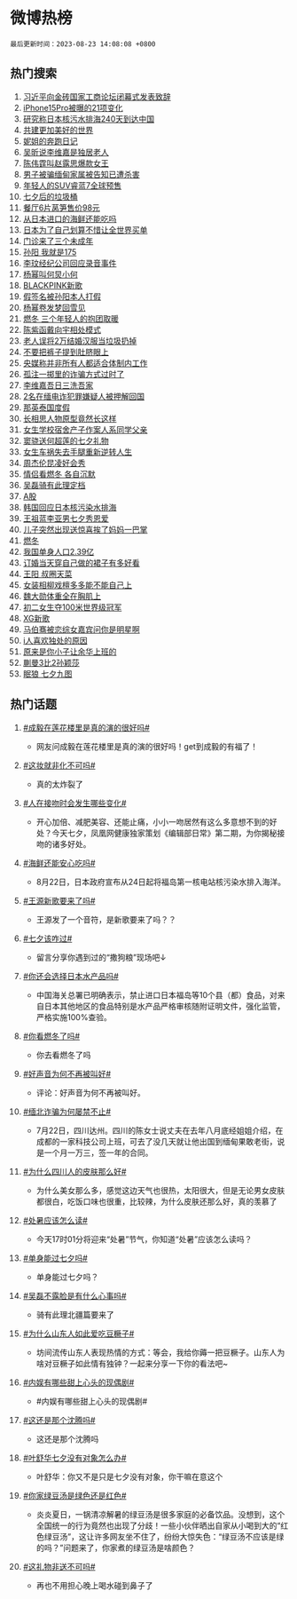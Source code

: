 # 微博热榜

`最后更新时间：2023-08-23 14:08:08 +0800`

## 热门搜索

1. [习近平向金砖国家工商论坛闭幕式发表致辞](https://m.weibo.cn/search?containerid=100103type%3D1%26t%3D10%26q%3D%23%E4%B9%A0%E8%BF%91%E5%B9%B3%E5%90%91%E9%87%91%E7%A0%96%E5%9B%BD%E5%AE%B6%E5%B7%A5%E5%95%86%E8%AE%BA%E5%9D%9B%E9%97%AD%E5%B9%95%E5%BC%8F%E5%8F%91%E8%A1%A8%E8%87%B4%E8%BE%9E%23&stream_entry_id=51&isnewpage=1&extparam=seat%3D1%26filter_type%3Drealtimehot%26pos%3D0%26dgr%3D0%26c_type%3D51%26cate%3D10103%26stream_entry_id%3D51%26display_time%3D1692770885%26pre_seqid%3D169277088571501209991&luicode=10000011&lfid=106003type%253D25%2526t%253D3%2526disable_hot%253D1%2526filter_type%253Drealtimehot)
1. [iPhone15Pro被曝的21项变化](https://m.weibo.cn/search?containerid=100103type%3D1%26t%3D10%26q%3D%23iPhone15Pro%E8%A2%AB%E6%9B%9D%E7%9A%8421%E9%A1%B9%E5%8F%98%E5%8C%96%23&stream_entry_id=31&isnewpage=1&extparam=seat%3D1%26filter_type%3Drealtimehot%26realpos%3D1%26c_type%3D31%26q%3D%2523iPhone15Pro%25E8%25A2%25AB%25E6%259B%259D%25E7%259A%258421%25E9%25A1%25B9%25E5%258F%2598%25E5%258C%2596%2523%26cate%3D5001%26flag%3D1%26pos%3D0%26dgr%3D0%26lcate%3D5001%26stream_entry_id%3D31%26band_rank%3D1%26display_time%3D1692770885%26pre_seqid%3D169277088571501209991&luicode=10000011&lfid=106003type%253D25%2526t%253D3%2526disable_hot%253D1%2526filter_type%253Drealtimehot)
1. [研究称日本核污水排海240天到达中国](https://m.weibo.cn/search?containerid=100103type%3D1%26t%3D10%26q%3D%23%E7%A0%94%E7%A9%B6%E7%A7%B0%E6%97%A5%E6%9C%AC%E6%A0%B8%E6%B1%A1%E6%B0%B4%E6%8E%92%E6%B5%B7240%E5%A4%A9%E5%88%B0%E8%BE%BE%E4%B8%AD%E5%9B%BD%23&stream_entry_id=31&isnewpage=1&extparam=seat%3D1%26filter_type%3Drealtimehot%26realpos%3D2%26c_type%3D31%26q%3D%2523%25E7%25A0%2594%25E7%25A9%25B6%25E7%25A7%25B0%25E6%2597%25A5%25E6%259C%25AC%25E6%25A0%25B8%25E6%25B1%25A1%25E6%25B0%25B4%25E6%258E%2592%25E6%25B5%25B7240%25E5%25A4%25A9%25E5%2588%25B0%25E8%25BE%25BE%25E4%25B8%25AD%25E5%259B%25BD%2523%26cate%3D5001%26flag%3D16%26pos%3D1%26dgr%3D0%26lcate%3D5001%26stream_entry_id%3D31%26band_rank%3D2%26display_time%3D1692770885%26pre_seqid%3D169277088571501209991&luicode=10000011&lfid=106003type%253D25%2526t%253D3%2526disable_hot%253D1%2526filter_type%253Drealtimehot)
1. [共建更加美好的世界](https://m.weibo.cn/search?containerid=100103type%3D1%26t%3D10%26q%3D%23%E5%85%B1%E5%BB%BA%E6%9B%B4%E5%8A%A0%E7%BE%8E%E5%A5%BD%E7%9A%84%E4%B8%96%E7%95%8C%23&stream_entry_id=31&isnewpage=1&extparam=seat%3D1%26filter_type%3Drealtimehot%26realpos%3D3%26c_type%3D31%26q%3D%2523%25E5%2585%25B1%25E5%25BB%25BA%25E6%259B%25B4%25E5%258A%25A0%25E7%25BE%258E%25E5%25A5%25BD%25E7%259A%2584%25E4%25B8%2596%25E7%2595%258C%2523%26cate%3D5001%26flag%3D0%26pos%3D2%26dgr%3D0%26lcate%3D5001%26stream_entry_id%3D31%26band_rank%3D3%26display_time%3D1692770885%26pre_seqid%3D169277088571501209991&luicode=10000011&lfid=106003type%253D25%2526t%253D3%2526disable_hot%253D1%2526filter_type%253Drealtimehot)
1. [妮姐的奔跑日记](https://m.weibo.cn/search?containerid=100103type%3D1%26t%3D10%26q%3D%23%E5%A6%AE%E5%A7%90%E7%9A%84%E5%A5%94%E8%B7%91%E6%97%A5%E8%AE%B0%23&stream_entry_id=31&isnewpage=1&extparam=seat%3D1%26filter_type%3Drealtimehot%26is_ad_pos%3D1%26c_type%3D31%26q%3D%2523%25E5%25A6%25AE%25E5%25A7%2590%25E7%259A%2584%25E5%25A5%2594%25E8%25B7%2591%25E6%2597%25A5%25E8%25AE%25B0%2523%26cate%3D5001%26adid%3D200287%26pos%3D3%26dgr%3D0%26lcate%3D5001%26stream_entry_id%3D31%26band_rank%3D4%26display_time%3D1692770885%26pre_seqid%3D169277088571501209991&luicode=10000011&lfid=106003type%253D25%2526t%253D3%2526disable_hot%253D1%2526filter_type%253Drealtimehot)
1. [吴昕说李维嘉是独居老人](https://m.weibo.cn/search?containerid=100103type%3D1%26t%3D10%26q%3D%23%E5%90%B4%E6%98%95%E8%AF%B4%E6%9D%8E%E7%BB%B4%E5%98%89%E6%98%AF%E7%8B%AC%E5%B1%85%E8%80%81%E4%BA%BA%23&stream_entry_id=31&isnewpage=1&extparam=seat%3D1%26filter_type%3Drealtimehot%26realpos%3D4%26c_type%3D31%26q%3D%2523%25E5%2590%25B4%25E6%2598%2595%25E8%25AF%25B4%25E6%259D%258E%25E7%25BB%25B4%25E5%2598%2589%25E6%2598%25AF%25E7%258B%25AC%25E5%25B1%2585%25E8%2580%2581%25E4%25BA%25BA%2523%26cate%3D5001%26flag%3D1%26pos%3D4%26dgr%3D0%26lcate%3D5001%26stream_entry_id%3D31%26band_rank%3D4%26display_time%3D1692770885%26pre_seqid%3D169277088571501209991&luicode=10000011&lfid=106003type%253D25%2526t%253D3%2526disable_hot%253D1%2526filter_type%253Drealtimehot)
1. [陈伟霆叫赵露思爆款女王](https://m.weibo.cn/search?containerid=100103type%3D1%26t%3D10%26q%3D%23%E9%99%88%E4%BC%9F%E9%9C%86%E5%8F%AB%E8%B5%B5%E9%9C%B2%E6%80%9D%E7%88%86%E6%AC%BE%E5%A5%B3%E7%8E%8B%23&stream_entry_id=31&isnewpage=1&extparam=seat%3D1%26filter_type%3Drealtimehot%26realpos%3D5%26c_type%3D31%26q%3D%2523%25E9%2599%2588%25E4%25BC%259F%25E9%259C%2586%25E5%258F%25AB%25E8%25B5%25B5%25E9%259C%25B2%25E6%2580%259D%25E7%2588%2586%25E6%25AC%25BE%25E5%25A5%25B3%25E7%258E%258B%2523%26cate%3D5001%26flag%3D1%26pos%3D5%26dgr%3D0%26lcate%3D5001%26stream_entry_id%3D31%26band_rank%3D5%26display_time%3D1692770885%26pre_seqid%3D169277088571501209991&luicode=10000011&lfid=106003type%253D25%2526t%253D3%2526disable_hot%253D1%2526filter_type%253Drealtimehot)
1. [男子被骗缅甸家属被告知已遭杀害](https://m.weibo.cn/search?containerid=100103type%3D1%26t%3D10%26q%3D%23%E7%94%B7%E5%AD%90%E8%A2%AB%E9%AA%97%E7%BC%85%E7%94%B8%E5%AE%B6%E5%B1%9E%E8%A2%AB%E5%91%8A%E7%9F%A5%E5%B7%B2%E9%81%AD%E6%9D%80%E5%AE%B3%23&stream_entry_id=31&isnewpage=1&extparam=seat%3D1%26filter_type%3Drealtimehot%26realpos%3D6%26c_type%3D31%26q%3D%2523%25E7%2594%25B7%25E5%25AD%2590%25E8%25A2%25AB%25E9%25AA%2597%25E7%25BC%2585%25E7%2594%25B8%25E5%25AE%25B6%25E5%25B1%259E%25E8%25A2%25AB%25E5%2591%258A%25E7%259F%25A5%25E5%25B7%25B2%25E9%2581%25AD%25E6%259D%2580%25E5%25AE%25B3%2523%26cate%3D5001%26flag%3D2%26pos%3D6%26dgr%3D0%26lcate%3D5001%26stream_entry_id%3D31%26band_rank%3D6%26display_time%3D1692770885%26pre_seqid%3D169277088571501209991&luicode=10000011&lfid=106003type%253D25%2526t%253D3%2526disable_hot%253D1%2526filter_type%253Drealtimehot)
1. [年轻人的SUV睿蓝7全球预售](https://m.weibo.cn/search?containerid=100103type%3D1%26t%3D10%26q%3D%23%E5%B9%B4%E8%BD%BB%E4%BA%BA%E7%9A%84SUV%E7%9D%BF%E8%93%9D7%E5%85%A8%E7%90%83%E9%A2%84%E5%94%AE%23&stream_entry_id=31&isnewpage=1&extparam=seat%3D1%26filter_type%3Drealtimehot%26is_ad_pos%3D1%26c_type%3D31%26q%3D%2523%25E5%25B9%25B4%25E8%25BD%25BB%25E4%25BA%25BA%25E7%259A%2584SUV%25E7%259D%25BF%25E8%2593%259D7%25E5%2585%25A8%25E7%2590%2583%25E9%25A2%2584%25E5%2594%25AE%2523%26cate%3D5001%26topic_ad%3D1%26adid%3D200193%26pos%3D7%26dgr%3D0%26lcate%3D5001%26stream_entry_id%3D31%26band_rank%3D7%26display_time%3D1692770885%26pre_seqid%3D169277088571501209991&luicode=10000011&lfid=106003type%253D25%2526t%253D3%2526disable_hot%253D1%2526filter_type%253Drealtimehot)
1. [七夕后的垃圾桶](https://m.weibo.cn/search?containerid=100103type%3D1%26t%3D10%26q%3D%E4%B8%83%E5%A4%95%E5%90%8E%E7%9A%84%E5%9E%83%E5%9C%BE%E6%A1%B6&stream_entry_id=31&isnewpage=1&extparam=seat%3D1%26filter_type%3Drealtimehot%26realpos%3D7%26c_type%3D31%26q%3D%25E4%25B8%2583%25E5%25A4%2595%25E5%2590%258E%25E7%259A%2584%25E5%259E%2583%25E5%259C%25BE%25E6%25A1%25B6%26cate%3D5001%26flag%3D0%26pos%3D8%26dgr%3D0%26lcate%3D5001%26stream_entry_id%3D31%26band_rank%3D7%26display_time%3D1692770885%26pre_seqid%3D169277088571501209991&luicode=10000011&lfid=106003type%253D25%2526t%253D3%2526disable_hot%253D1%2526filter_type%253Drealtimehot)
1. [餐厅6片莴笋售价98元](https://m.weibo.cn/search?containerid=100103type%3D1%26t%3D10%26q%3D%23%E9%A4%90%E5%8E%856%E7%89%87%E8%8E%B4%E7%AC%8B%E5%94%AE%E4%BB%B798%E5%85%83%23&stream_entry_id=31&isnewpage=1&extparam=seat%3D1%26filter_type%3Drealtimehot%26realpos%3D8%26c_type%3D31%26q%3D%2523%25E9%25A4%2590%25E5%258E%25856%25E7%2589%2587%25E8%258E%25B4%25E7%25AC%258B%25E5%2594%25AE%25E4%25BB%25B798%25E5%2585%2583%2523%26cate%3D5001%26flag%3D1%26pos%3D9%26dgr%3D0%26lcate%3D5001%26stream_entry_id%3D31%26band_rank%3D8%26display_time%3D1692770885%26pre_seqid%3D169277088571501209991&luicode=10000011&lfid=106003type%253D25%2526t%253D3%2526disable_hot%253D1%2526filter_type%253Drealtimehot)
1. [从日本进口的海鲜还能吃吗](https://m.weibo.cn/search?containerid=100103type%3D1%26t%3D10%26q%3D%23%E4%BB%8E%E6%97%A5%E6%9C%AC%E8%BF%9B%E5%8F%A3%E7%9A%84%E6%B5%B7%E9%B2%9C%E8%BF%98%E8%83%BD%E5%90%83%E5%90%97%23&stream_entry_id=31&isnewpage=1&extparam=seat%3D1%26filter_type%3Drealtimehot%26realpos%3D9%26c_type%3D31%26q%3D%2523%25E4%25BB%258E%25E6%2597%25A5%25E6%259C%25AC%25E8%25BF%259B%25E5%258F%25A3%25E7%259A%2584%25E6%25B5%25B7%25E9%25B2%259C%25E8%25BF%2598%25E8%2583%25BD%25E5%2590%2583%25E5%2590%2597%2523%26cate%3D5001%26flag%3D1%26pos%3D10%26dgr%3D0%26lcate%3D5001%26stream_entry_id%3D31%26band_rank%3D9%26display_time%3D1692770885%26pre_seqid%3D169277088571501209991&luicode=10000011&lfid=106003type%253D25%2526t%253D3%2526disable_hot%253D1%2526filter_type%253Drealtimehot)
1. [日本为了自己划算不惜让全世界买单](https://m.weibo.cn/search?containerid=100103type%3D1%26t%3D10%26q%3D%23%E6%97%A5%E6%9C%AC%E4%B8%BA%E4%BA%86%E8%87%AA%E5%B7%B1%E5%88%92%E7%AE%97%E4%B8%8D%E6%83%9C%E8%AE%A9%E5%85%A8%E4%B8%96%E7%95%8C%E4%B9%B0%E5%8D%95%23&stream_entry_id=31&isnewpage=1&extparam=seat%3D1%26filter_type%3Drealtimehot%26realpos%3D10%26c_type%3D31%26q%3D%2523%25E6%2597%25A5%25E6%259C%25AC%25E4%25B8%25BA%25E4%25BA%2586%25E8%2587%25AA%25E5%25B7%25B1%25E5%2588%2592%25E7%25AE%2597%25E4%25B8%258D%25E6%2583%259C%25E8%25AE%25A9%25E5%2585%25A8%25E4%25B8%2596%25E7%2595%258C%25E4%25B9%25B0%25E5%258D%2595%2523%26cate%3D5001%26flag%3D0%26pos%3D11%26dgr%3D0%26lcate%3D5001%26stream_entry_id%3D31%26band_rank%3D10%26display_time%3D1692770885%26pre_seqid%3D169277088571501209991&luicode=10000011&lfid=106003type%253D25%2526t%253D3%2526disable_hot%253D1%2526filter_type%253Drealtimehot)
1. [门诊来了三个未成年](https://m.weibo.cn/search?containerid=100103type%3D1%26t%3D10%26q%3D%E9%97%A8%E8%AF%8A%E6%9D%A5%E4%BA%86%E4%B8%89%E4%B8%AA%E6%9C%AA%E6%88%90%E5%B9%B4&stream_entry_id=31&isnewpage=1&extparam=seat%3D1%26filter_type%3Drealtimehot%26realpos%3D11%26c_type%3D31%26q%3D%25E9%2597%25A8%25E8%25AF%258A%25E6%259D%25A5%25E4%25BA%2586%25E4%25B8%2589%25E4%25B8%25AA%25E6%259C%25AA%25E6%2588%2590%25E5%25B9%25B4%26cate%3D5001%26flag%3D2%26pos%3D12%26dgr%3D0%26lcate%3D5001%26stream_entry_id%3D31%26band_rank%3D11%26display_time%3D1692770885%26pre_seqid%3D169277088571501209991&luicode=10000011&lfid=106003type%253D25%2526t%253D3%2526disable_hot%253D1%2526filter_type%253Drealtimehot)
1. [孙阳 我就是175](https://m.weibo.cn/search?containerid=100103type%3D1%26t%3D10%26q%3D%E5%AD%99%E9%98%B3+%E6%88%91%E5%B0%B1%E6%98%AF175&stream_entry_id=31&isnewpage=1&extparam=seat%3D1%26filter_type%3Drealtimehot%26realpos%3D12%26c_type%3D31%26q%3D%25E5%25AD%2599%25E9%2598%25B3%2520%25E6%2588%2591%25E5%25B0%25B1%25E6%2598%25AF175%26cate%3D5001%26flag%3D1%26pos%3D13%26dgr%3D0%26lcate%3D5001%26stream_entry_id%3D31%26band_rank%3D12%26display_time%3D1692770885%26pre_seqid%3D169277088571501209991&luicode=10000011&lfid=106003type%253D25%2526t%253D3%2526disable_hot%253D1%2526filter_type%253Drealtimehot)
1. [李玟经纪公司回应录音事件](https://m.weibo.cn/search?containerid=100103type%3D1%26t%3D10%26q%3D%23%E6%9D%8E%E7%8E%9F%E7%BB%8F%E7%BA%AA%E5%85%AC%E5%8F%B8%E5%9B%9E%E5%BA%94%E5%BD%95%E9%9F%B3%E4%BA%8B%E4%BB%B6%23&stream_entry_id=31&isnewpage=1&extparam=seat%3D1%26filter_type%3Drealtimehot%26realpos%3D13%26c_type%3D31%26q%3D%2523%25E6%259D%258E%25E7%258E%259F%25E7%25BB%258F%25E7%25BA%25AA%25E5%2585%25AC%25E5%258F%25B8%25E5%259B%259E%25E5%25BA%2594%25E5%25BD%2595%25E9%259F%25B3%25E4%25BA%258B%25E4%25BB%25B6%2523%26cate%3D5001%26flag%3D1%26pos%3D14%26dgr%3D0%26lcate%3D5001%26stream_entry_id%3D31%26band_rank%3D13%26display_time%3D1692770885%26pre_seqid%3D169277088571501209991&luicode=10000011&lfid=106003type%253D25%2526t%253D3%2526disable_hot%253D1%2526filter_type%253Drealtimehot)
1. [杨幂叫何炅小何](https://m.weibo.cn/search?containerid=100103type%3D1%26t%3D10%26q%3D%23%E6%9D%A8%E5%B9%82%E5%8F%AB%E4%BD%95%E7%82%85%E5%B0%8F%E4%BD%95%23&stream_entry_id=31&isnewpage=1&extparam=seat%3D1%26filter_type%3Drealtimehot%26realpos%3D14%26c_type%3D31%26q%3D%2523%25E6%259D%25A8%25E5%25B9%2582%25E5%258F%25AB%25E4%25BD%2595%25E7%2582%2585%25E5%25B0%258F%25E4%25BD%2595%2523%26cate%3D5001%26flag%3D1%26pos%3D15%26dgr%3D0%26lcate%3D5001%26stream_entry_id%3D31%26band_rank%3D14%26display_time%3D1692770885%26pre_seqid%3D169277088571501209991&luicode=10000011&lfid=106003type%253D25%2526t%253D3%2526disable_hot%253D1%2526filter_type%253Drealtimehot)
1. [BLACKPINK新歌](https://m.weibo.cn/search?containerid=100103type%3D1%26t%3D10%26q%3DBLACKPINK%E6%96%B0%E6%AD%8C&stream_entry_id=31&isnewpage=1&extparam=seat%3D1%26filter_type%3Drealtimehot%26realpos%3D15%26c_type%3D31%26q%3DBLACKPINK%25E6%2596%25B0%25E6%25AD%258C%26cate%3D5001%26flag%3D0%26pos%3D16%26dgr%3D0%26lcate%3D5001%26stream_entry_id%3D31%26band_rank%3D15%26display_time%3D1692770885%26pre_seqid%3D169277088571501209991&luicode=10000011&lfid=106003type%253D25%2526t%253D3%2526disable_hot%253D1%2526filter_type%253Drealtimehot)
1. [假签名被孙阳本人打假](https://m.weibo.cn/search?containerid=100103type%3D1%26t%3D10%26q%3D%23%E5%81%87%E7%AD%BE%E5%90%8D%E8%A2%AB%E5%AD%99%E9%98%B3%E6%9C%AC%E4%BA%BA%E6%89%93%E5%81%87%23&stream_entry_id=31&isnewpage=1&extparam=seat%3D1%26filter_type%3Drealtimehot%26realpos%3D16%26c_type%3D31%26q%3D%2523%25E5%2581%2587%25E7%25AD%25BE%25E5%2590%258D%25E8%25A2%25AB%25E5%25AD%2599%25E9%2598%25B3%25E6%259C%25AC%25E4%25BA%25BA%25E6%2589%2593%25E5%2581%2587%2523%26cate%3D5001%26flag%3D0%26pos%3D17%26dgr%3D0%26lcate%3D5001%26stream_entry_id%3D31%26band_rank%3D16%26display_time%3D1692770885%26pre_seqid%3D169277088571501209991&luicode=10000011&lfid=106003type%253D25%2526t%253D3%2526disable_hot%253D1%2526filter_type%253Drealtimehot)
1. [杨幂卷发梦回雪见](https://m.weibo.cn/search?containerid=100103type%3D1%26t%3D10%26q%3D%23%E6%9D%A8%E5%B9%82%E5%8D%B7%E5%8F%91%E6%A2%A6%E5%9B%9E%E9%9B%AA%E8%A7%81%23&stream_entry_id=31&isnewpage=1&extparam=seat%3D1%26filter_type%3Drealtimehot%26realpos%3D17%26c_type%3D31%26q%3D%2523%25E6%259D%25A8%25E5%25B9%2582%25E5%258D%25B7%25E5%258F%2591%25E6%25A2%25A6%25E5%259B%259E%25E9%259B%25AA%25E8%25A7%2581%2523%26cate%3D5001%26flag%3D0%26pos%3D18%26dgr%3D0%26lcate%3D5001%26stream_entry_id%3D31%26band_rank%3D17%26display_time%3D1692770885%26pre_seqid%3D169277088571501209991&luicode=10000011&lfid=106003type%253D25%2526t%253D3%2526disable_hot%253D1%2526filter_type%253Drealtimehot)
1. [燃冬 三个年轻人的抱团取暖](https://m.weibo.cn/search?containerid=100103type%3D1%26t%3D10%26q%3D%E7%87%83%E5%86%AC+%E4%B8%89%E4%B8%AA%E5%B9%B4%E8%BD%BB%E4%BA%BA%E7%9A%84%E6%8A%B1%E5%9B%A2%E5%8F%96%E6%9A%96&stream_entry_id=31&isnewpage=1&extparam=seat%3D1%26filter_type%3Drealtimehot%26realpos%3D18%26c_type%3D31%26q%3D%25E7%2587%2583%25E5%2586%25AC%2520%25E4%25B8%2589%25E4%25B8%25AA%25E5%25B9%25B4%25E8%25BD%25BB%25E4%25BA%25BA%25E7%259A%2584%25E6%258A%25B1%25E5%259B%25A2%25E5%258F%2596%25E6%259A%2596%26cate%3D5001%26flag%3D1%26pos%3D19%26dgr%3D0%26lcate%3D5001%26stream_entry_id%3D31%26band_rank%3D18%26display_time%3D1692770885%26pre_seqid%3D169277088571501209991&luicode=10000011&lfid=106003type%253D25%2526t%253D3%2526disable_hot%253D1%2526filter_type%253Drealtimehot)
1. [陈紫函戴向宇相处模式](https://m.weibo.cn/search?containerid=100103type%3D1%26t%3D10%26q%3D%23%E9%99%88%E7%B4%AB%E5%87%BD%E6%88%B4%E5%90%91%E5%AE%87%E7%9B%B8%E5%A4%84%E6%A8%A1%E5%BC%8F%23&stream_entry_id=31&isnewpage=1&extparam=seat%3D1%26filter_type%3Drealtimehot%26realpos%3D19%26c_type%3D31%26q%3D%2523%25E9%2599%2588%25E7%25B4%25AB%25E5%2587%25BD%25E6%2588%25B4%25E5%2590%2591%25E5%25AE%2587%25E7%259B%25B8%25E5%25A4%2584%25E6%25A8%25A1%25E5%25BC%258F%2523%26cate%3D5001%26flag%3D1%26pos%3D20%26dgr%3D0%26lcate%3D5001%26stream_entry_id%3D31%26band_rank%3D19%26display_time%3D1692770885%26pre_seqid%3D169277088571501209991&luicode=10000011&lfid=106003type%253D25%2526t%253D3%2526disable_hot%253D1%2526filter_type%253Drealtimehot)
1. [老人误将2万结婚汉服当垃圾扔掉](https://m.weibo.cn/search?containerid=100103type%3D1%26t%3D10%26q%3D%23%E8%80%81%E4%BA%BA%E8%AF%AF%E5%B0%862%E4%B8%87%E7%BB%93%E5%A9%9A%E6%B1%89%E6%9C%8D%E5%BD%93%E5%9E%83%E5%9C%BE%E6%89%94%E6%8E%89%23&stream_entry_id=31&isnewpage=1&extparam=seat%3D1%26filter_type%3Drealtimehot%26realpos%3D20%26c_type%3D31%26q%3D%2523%25E8%2580%2581%25E4%25BA%25BA%25E8%25AF%25AF%25E5%25B0%25862%25E4%25B8%2587%25E7%25BB%2593%25E5%25A9%259A%25E6%25B1%2589%25E6%259C%258D%25E5%25BD%2593%25E5%259E%2583%25E5%259C%25BE%25E6%2589%2594%25E6%258E%2589%2523%26cate%3D5001%26flag%3D0%26pos%3D21%26dgr%3D0%26lcate%3D5001%26stream_entry_id%3D31%26band_rank%3D20%26display_time%3D1692770885%26pre_seqid%3D169277088571501209991&luicode=10000011&lfid=106003type%253D25%2526t%253D3%2526disable_hot%253D1%2526filter_type%253Drealtimehot)
1. [不要把裤子提到肚脐眼上](https://m.weibo.cn/search?containerid=100103type%3D1%26t%3D10%26q%3D%23%E4%B8%8D%E8%A6%81%E6%8A%8A%E8%A3%A4%E5%AD%90%E6%8F%90%E5%88%B0%E8%82%9A%E8%84%90%E7%9C%BC%E4%B8%8A%23&stream_entry_id=31&isnewpage=1&extparam=seat%3D1%26filter_type%3Drealtimehot%26realpos%3D21%26c_type%3D31%26q%3D%2523%25E4%25B8%258D%25E8%25A6%2581%25E6%258A%258A%25E8%25A3%25A4%25E5%25AD%2590%25E6%258F%2590%25E5%2588%25B0%25E8%2582%259A%25E8%2584%2590%25E7%259C%25BC%25E4%25B8%258A%2523%26cate%3D5001%26flag%3D0%26pos%3D22%26dgr%3D0%26lcate%3D5001%26stream_entry_id%3D31%26band_rank%3D21%26display_time%3D1692770885%26pre_seqid%3D169277088571501209991&luicode=10000011&lfid=106003type%253D25%2526t%253D3%2526disable_hot%253D1%2526filter_type%253Drealtimehot)
1. [央媒称并非所有人都适合体制内工作](https://m.weibo.cn/search?containerid=100103type%3D1%26t%3D10%26q%3D%23%E5%A4%AE%E5%AA%92%E7%A7%B0%E5%B9%B6%E9%9D%9E%E6%89%80%E6%9C%89%E4%BA%BA%E9%83%BD%E9%80%82%E5%90%88%E4%BD%93%E5%88%B6%E5%86%85%E5%B7%A5%E4%BD%9C%23&stream_entry_id=31&isnewpage=1&extparam=seat%3D1%26filter_type%3Drealtimehot%26realpos%3D22%26c_type%3D31%26q%3D%2523%25E5%25A4%25AE%25E5%25AA%2592%25E7%25A7%25B0%25E5%25B9%25B6%25E9%259D%259E%25E6%2589%2580%25E6%259C%2589%25E4%25BA%25BA%25E9%2583%25BD%25E9%2580%2582%25E5%2590%2588%25E4%25BD%2593%25E5%2588%25B6%25E5%2586%2585%25E5%25B7%25A5%25E4%25BD%259C%2523%26cate%3D5001%26flag%3D1%26pos%3D23%26dgr%3D0%26lcate%3D5001%26stream_entry_id%3D31%26band_rank%3D22%26display_time%3D1692770885%26pre_seqid%3D169277088571501209991&luicode=10000011&lfid=106003type%253D25%2526t%253D3%2526disable_hot%253D1%2526filter_type%253Drealtimehot)
1. [孤注一掷里的诈骗方式过时了](https://m.weibo.cn/search?containerid=100103type%3D1%26t%3D10%26q%3D%23%E5%AD%A4%E6%B3%A8%E4%B8%80%E6%8E%B7%E9%87%8C%E7%9A%84%E8%AF%88%E9%AA%97%E6%96%B9%E5%BC%8F%E8%BF%87%E6%97%B6%E4%BA%86%23&stream_entry_id=31&isnewpage=1&extparam=seat%3D1%26filter_type%3Drealtimehot%26realpos%3D23%26c_type%3D31%26q%3D%2523%25E5%25AD%25A4%25E6%25B3%25A8%25E4%25B8%2580%25E6%258E%25B7%25E9%2587%258C%25E7%259A%2584%25E8%25AF%2588%25E9%25AA%2597%25E6%2596%25B9%25E5%25BC%258F%25E8%25BF%2587%25E6%2597%25B6%25E4%25BA%2586%2523%26cate%3D5001%26flag%3D1%26pos%3D24%26dgr%3D0%26lcate%3D5001%26stream_entry_id%3D31%26band_rank%3D23%26display_time%3D1692770885%26pre_seqid%3D169277088571501209991&luicode=10000011&lfid=106003type%253D25%2526t%253D3%2526disable_hot%253D1%2526filter_type%253Drealtimehot)
1. [李维嘉吾日三洗吾家](https://m.weibo.cn/search?containerid=100103type%3D1%26t%3D10%26q%3D%23%E6%9D%8E%E7%BB%B4%E5%98%89%E5%90%BE%E6%97%A5%E4%B8%89%E6%B4%97%E5%90%BE%E5%AE%B6%23&stream_entry_id=31&isnewpage=1&extparam=seat%3D1%26filter_type%3Drealtimehot%26realpos%3D24%26c_type%3D31%26q%3D%2523%25E6%259D%258E%25E7%25BB%25B4%25E5%2598%2589%25E5%2590%25BE%25E6%2597%25A5%25E4%25B8%2589%25E6%25B4%2597%25E5%2590%25BE%25E5%25AE%25B6%2523%26cate%3D5001%26flag%3D1%26pos%3D25%26dgr%3D0%26lcate%3D5001%26stream_entry_id%3D31%26band_rank%3D24%26display_time%3D1692770885%26pre_seqid%3D169277088571501209991&luicode=10000011&lfid=106003type%253D25%2526t%253D3%2526disable_hot%253D1%2526filter_type%253Drealtimehot)
1. [2名在缅电诈犯罪嫌疑人被押解回国](https://m.weibo.cn/search?containerid=100103type%3D1%26t%3D10%26q%3D%232%E5%90%8D%E5%9C%A8%E7%BC%85%E7%94%B5%E8%AF%88%E7%8A%AF%E7%BD%AA%E5%AB%8C%E7%96%91%E4%BA%BA%E8%A2%AB%E6%8A%BC%E8%A7%A3%E5%9B%9E%E5%9B%BD%23&stream_entry_id=31&isnewpage=1&extparam=seat%3D1%26filter_type%3Drealtimehot%26realpos%3D25%26c_type%3D31%26q%3D%25232%25E5%2590%258D%25E5%259C%25A8%25E7%25BC%2585%25E7%2594%25B5%25E8%25AF%2588%25E7%258A%25AF%25E7%25BD%25AA%25E5%25AB%258C%25E7%2596%2591%25E4%25BA%25BA%25E8%25A2%25AB%25E6%258A%25BC%25E8%25A7%25A3%25E5%259B%259E%25E5%259B%25BD%2523%26cate%3D5001%26flag%3D1%26pos%3D26%26dgr%3D0%26lcate%3D5001%26stream_entry_id%3D31%26band_rank%3D25%26display_time%3D1692770885%26pre_seqid%3D169277088571501209991&luicode=10000011&lfid=106003type%253D25%2526t%253D3%2526disable_hot%253D1%2526filter_type%253Drealtimehot)
1. [那英泰国度假](https://m.weibo.cn/search?containerid=100103type%3D1%26t%3D10%26q%3D%23%E9%82%A3%E8%8B%B1%E6%B3%B0%E5%9B%BD%E5%BA%A6%E5%81%87%23&stream_entry_id=31&isnewpage=1&extparam=seat%3D1%26filter_type%3Drealtimehot%26realpos%3D26%26c_type%3D31%26q%3D%2523%25E9%2582%25A3%25E8%258B%25B1%25E6%25B3%25B0%25E5%259B%25BD%25E5%25BA%25A6%25E5%2581%2587%2523%26cate%3D5001%26flag%3D0%26pos%3D27%26dgr%3D0%26lcate%3D5001%26stream_entry_id%3D31%26band_rank%3D26%26display_time%3D1692770885%26pre_seqid%3D169277088571501209991&luicode=10000011&lfid=106003type%253D25%2526t%253D3%2526disable_hot%253D1%2526filter_type%253Drealtimehot)
1. [长相思人物原型竟然长这样](https://m.weibo.cn/search?containerid=100103type%3D1%26t%3D10%26q%3D%23%E9%95%BF%E7%9B%B8%E6%80%9D%E4%BA%BA%E7%89%A9%E5%8E%9F%E5%9E%8B%E7%AB%9F%E7%84%B6%E9%95%BF%E8%BF%99%E6%A0%B7%23&stream_entry_id=31&isnewpage=1&extparam=seat%3D1%26filter_type%3Drealtimehot%26realpos%3D27%26c_type%3D31%26q%3D%2523%25E9%2595%25BF%25E7%259B%25B8%25E6%2580%259D%25E4%25BA%25BA%25E7%2589%25A9%25E5%258E%259F%25E5%259E%258B%25E7%25AB%259F%25E7%2584%25B6%25E9%2595%25BF%25E8%25BF%2599%25E6%25A0%25B7%2523%26cate%3D5001%26flag%3D0%26pos%3D28%26dgr%3D0%26lcate%3D5001%26stream_entry_id%3D31%26band_rank%3D27%26display_time%3D1692770885%26pre_seqid%3D169277088571501209991&luicode=10000011&lfid=106003type%253D25%2526t%253D3%2526disable_hot%253D1%2526filter_type%253Drealtimehot)
1. [女生学校宿舍产子作案人系同学父亲](https://m.weibo.cn/search?containerid=100103type%3D1%26t%3D10%26q%3D%23%E5%A5%B3%E7%94%9F%E5%AD%A6%E6%A0%A1%E5%AE%BF%E8%88%8D%E4%BA%A7%E5%AD%90%E4%BD%9C%E6%A1%88%E4%BA%BA%E7%B3%BB%E5%90%8C%E5%AD%A6%E7%88%B6%E4%BA%B2%23&stream_entry_id=31&isnewpage=1&extparam=seat%3D1%26filter_type%3Drealtimehot%26realpos%3D28%26c_type%3D31%26q%3D%2523%25E5%25A5%25B3%25E7%2594%259F%25E5%25AD%25A6%25E6%25A0%25A1%25E5%25AE%25BF%25E8%2588%258D%25E4%25BA%25A7%25E5%25AD%2590%25E4%25BD%259C%25E6%25A1%2588%25E4%25BA%25BA%25E7%25B3%25BB%25E5%2590%258C%25E5%25AD%25A6%25E7%2588%25B6%25E4%25BA%25B2%2523%26cate%3D5001%26flag%3D0%26pos%3D29%26dgr%3D0%26lcate%3D5001%26stream_entry_id%3D31%26band_rank%3D28%26display_time%3D1692770885%26pre_seqid%3D169277088571501209991&luicode=10000011&lfid=106003type%253D25%2526t%253D3%2526disable_hot%253D1%2526filter_type%253Drealtimehot)
1. [窦骁送何超莲的七夕礼物](https://m.weibo.cn/search?containerid=100103type%3D1%26t%3D10%26q%3D%23%E7%AA%A6%E9%AA%81%E9%80%81%E4%BD%95%E8%B6%85%E8%8E%B2%E7%9A%84%E4%B8%83%E5%A4%95%E7%A4%BC%E7%89%A9%23&stream_entry_id=31&isnewpage=1&extparam=seat%3D1%26filter_type%3Drealtimehot%26realpos%3D29%26c_type%3D31%26q%3D%2523%25E7%25AA%25A6%25E9%25AA%2581%25E9%2580%2581%25E4%25BD%2595%25E8%25B6%2585%25E8%258E%25B2%25E7%259A%2584%25E4%25B8%2583%25E5%25A4%2595%25E7%25A4%25BC%25E7%2589%25A9%2523%26cate%3D5001%26flag%3D0%26pos%3D30%26dgr%3D0%26lcate%3D5001%26stream_entry_id%3D31%26band_rank%3D29%26display_time%3D1692770885%26pre_seqid%3D169277088571501209991&luicode=10000011&lfid=106003type%253D25%2526t%253D3%2526disable_hot%253D1%2526filter_type%253Drealtimehot)
1. [女生车祸失去手腿重新逆转人生](https://m.weibo.cn/search?containerid=100103type%3D1%26t%3D10%26q%3D%23%E5%A5%B3%E7%94%9F%E8%BD%A6%E7%A5%B8%E5%A4%B1%E5%8E%BB%E6%89%8B%E8%85%BF%E9%87%8D%E6%96%B0%E9%80%86%E8%BD%AC%E4%BA%BA%E7%94%9F%23&stream_entry_id=31&isnewpage=1&extparam=seat%3D1%26filter_type%3Drealtimehot%26realpos%3D30%26c_type%3D31%26q%3D%2523%25E5%25A5%25B3%25E7%2594%259F%25E8%25BD%25A6%25E7%25A5%25B8%25E5%25A4%25B1%25E5%258E%25BB%25E6%2589%258B%25E8%2585%25BF%25E9%2587%258D%25E6%2596%25B0%25E9%2580%2586%25E8%25BD%25AC%25E4%25BA%25BA%25E7%2594%259F%2523%26cate%3D5001%26flag%3D32768%26pos%3D31%26dgr%3D0%26lcate%3D5001%26stream_entry_id%3D31%26band_rank%3D30%26display_time%3D1692770885%26pre_seqid%3D169277088571501209991&luicode=10000011&lfid=106003type%253D25%2526t%253D3%2526disable_hot%253D1%2526filter_type%253Drealtimehot)
1. [周杰伦昆凌好会秀](https://m.weibo.cn/search?containerid=100103type%3D1%26t%3D10%26q%3D%23%E5%91%A8%E6%9D%B0%E4%BC%A6%E6%98%86%E5%87%8C%E5%A5%BD%E4%BC%9A%E7%A7%80%23&stream_entry_id=31&isnewpage=1&extparam=seat%3D1%26filter_type%3Drealtimehot%26realpos%3D31%26c_type%3D31%26q%3D%2523%25E5%2591%25A8%25E6%259D%25B0%25E4%25BC%25A6%25E6%2598%2586%25E5%2587%258C%25E5%25A5%25BD%25E4%25BC%259A%25E7%25A7%2580%2523%26cate%3D5001%26flag%3D1%26pos%3D32%26dgr%3D0%26lcate%3D5001%26stream_entry_id%3D31%26band_rank%3D31%26display_time%3D1692770885%26pre_seqid%3D169277088571501209991&luicode=10000011&lfid=106003type%253D25%2526t%253D3%2526disable_hot%253D1%2526filter_type%253Drealtimehot)
1. [情侣看燃冬 各自沉默](https://m.weibo.cn/search?containerid=100103type%3D1%26t%3D10%26q%3D%E6%83%85%E4%BE%A3%E7%9C%8B%E7%87%83%E5%86%AC+%E5%90%84%E8%87%AA%E6%B2%89%E9%BB%98&stream_entry_id=31&isnewpage=1&extparam=seat%3D1%26filter_type%3Drealtimehot%26realpos%3D32%26c_type%3D31%26q%3D%25E6%2583%2585%25E4%25BE%25A3%25E7%259C%258B%25E7%2587%2583%25E5%2586%25AC%2520%25E5%2590%2584%25E8%2587%25AA%25E6%25B2%2589%25E9%25BB%2598%26cate%3D5001%26flag%3D0%26pos%3D33%26dgr%3D0%26lcate%3D5001%26stream_entry_id%3D31%26band_rank%3D32%26display_time%3D1692770885%26pre_seqid%3D169277088571501209991&luicode=10000011&lfid=106003type%253D25%2526t%253D3%2526disable_hot%253D1%2526filter_type%253Drealtimehot)
1. [吴磊骑有此理定档](https://m.weibo.cn/search?containerid=100103type%3D1%26t%3D10%26q%3D%E5%90%B4%E7%A3%8A%E9%AA%91%E6%9C%89%E6%AD%A4%E7%90%86%E5%AE%9A%E6%A1%A3&stream_entry_id=31&isnewpage=1&extparam=seat%3D1%26filter_type%3Drealtimehot%26realpos%3D33%26c_type%3D31%26q%3D%25E5%2590%25B4%25E7%25A3%258A%25E9%25AA%2591%25E6%259C%2589%25E6%25AD%25A4%25E7%2590%2586%25E5%25AE%259A%25E6%25A1%25A3%26cate%3D5001%26flag%3D1%26pos%3D34%26dgr%3D0%26lcate%3D5001%26stream_entry_id%3D31%26band_rank%3D33%26display_time%3D1692770885%26pre_seqid%3D169277088571501209991&luicode=10000011&lfid=106003type%253D25%2526t%253D3%2526disable_hot%253D1%2526filter_type%253Drealtimehot)
1. [A股](https://m.weibo.cn/search?containerid=100103type%3D1%26t%3D10%26q%3DA%E8%82%A1&stream_entry_id=31&isnewpage=1&extparam=seat%3D1%26filter_type%3Drealtimehot%26realpos%3D34%26c_type%3D31%26q%3DA%25E8%2582%25A1%26cate%3D5001%26flag%3D0%26pos%3D35%26dgr%3D0%26lcate%3D5001%26stream_entry_id%3D31%26band_rank%3D34%26display_time%3D1692770885%26pre_seqid%3D169277088571501209991&luicode=10000011&lfid=106003type%253D25%2526t%253D3%2526disable_hot%253D1%2526filter_type%253Drealtimehot)
1. [韩国回应日本核污染水排海](https://m.weibo.cn/search?containerid=100103type%3D1%26t%3D10%26q%3D%23%E9%9F%A9%E5%9B%BD%E5%9B%9E%E5%BA%94%E6%97%A5%E6%9C%AC%E6%A0%B8%E6%B1%A1%E6%9F%93%E6%B0%B4%E6%8E%92%E6%B5%B7%23&stream_entry_id=31&isnewpage=1&extparam=seat%3D1%26filter_type%3Drealtimehot%26realpos%3D35%26c_type%3D31%26q%3D%2523%25E9%259F%25A9%25E5%259B%25BD%25E5%259B%259E%25E5%25BA%2594%25E6%2597%25A5%25E6%259C%25AC%25E6%25A0%25B8%25E6%25B1%25A1%25E6%259F%2593%25E6%25B0%25B4%25E6%258E%2592%25E6%25B5%25B7%2523%26cate%3D5001%26flag%3D0%26pos%3D36%26dgr%3D0%26lcate%3D5001%26stream_entry_id%3D31%26band_rank%3D35%26display_time%3D1692770885%26pre_seqid%3D169277088571501209991&luicode=10000011&lfid=106003type%253D25%2526t%253D3%2526disable_hot%253D1%2526filter_type%253Drealtimehot)
1. [王祖蓝李亚男七夕秀恩爱](https://m.weibo.cn/search?containerid=100103type%3D1%26t%3D10%26q%3D%23%E7%8E%8B%E7%A5%96%E8%93%9D%E6%9D%8E%E4%BA%9A%E7%94%B7%E4%B8%83%E5%A4%95%E7%A7%80%E6%81%A9%E7%88%B1%23&stream_entry_id=31&isnewpage=1&extparam=seat%3D1%26filter_type%3Drealtimehot%26realpos%3D36%26c_type%3D31%26q%3D%2523%25E7%258E%258B%25E7%25A5%2596%25E8%2593%259D%25E6%259D%258E%25E4%25BA%259A%25E7%2594%25B7%25E4%25B8%2583%25E5%25A4%2595%25E7%25A7%2580%25E6%2581%25A9%25E7%2588%25B1%2523%26cate%3D5001%26flag%3D1%26pos%3D37%26dgr%3D0%26lcate%3D5001%26stream_entry_id%3D31%26band_rank%3D36%26display_time%3D1692770885%26pre_seqid%3D169277088571501209991&luicode=10000011&lfid=106003type%253D25%2526t%253D3%2526disable_hot%253D1%2526filter_type%253Drealtimehot)
1. [儿子突然出现送惊喜挨了妈妈一巴掌](https://m.weibo.cn/search?containerid=100103type%3D1%26t%3D10%26q%3D%23%E5%84%BF%E5%AD%90%E7%AA%81%E7%84%B6%E5%87%BA%E7%8E%B0%E9%80%81%E6%83%8A%E5%96%9C%E6%8C%A8%E4%BA%86%E5%A6%88%E5%A6%88%E4%B8%80%E5%B7%B4%E6%8E%8C%23&stream_entry_id=31&isnewpage=1&extparam=seat%3D1%26filter_type%3Drealtimehot%26realpos%3D37%26c_type%3D31%26q%3D%2523%25E5%2584%25BF%25E5%25AD%2590%25E7%25AA%2581%25E7%2584%25B6%25E5%2587%25BA%25E7%258E%25B0%25E9%2580%2581%25E6%2583%258A%25E5%2596%259C%25E6%258C%25A8%25E4%25BA%2586%25E5%25A6%2588%25E5%25A6%2588%25E4%25B8%2580%25E5%25B7%25B4%25E6%258E%258C%2523%26cate%3D5001%26flag%3D32768%26pos%3D38%26dgr%3D0%26lcate%3D5001%26stream_entry_id%3D31%26band_rank%3D37%26display_time%3D1692770885%26pre_seqid%3D169277088571501209991&luicode=10000011&lfid=106003type%253D25%2526t%253D3%2526disable_hot%253D1%2526filter_type%253Drealtimehot)
1. [燃冬](https://m.weibo.cn/search?containerid=100103type%3D1%26t%3D10%26q%3D%E7%87%83%E5%86%AC&stream_entry_id=31&isnewpage=1&extparam=seat%3D1%26filter_type%3Drealtimehot%26realpos%3D38%26c_type%3D31%26q%3D%25E7%2587%2583%25E5%2586%25AC%26cate%3D5001%26flag%3D0%26pos%3D39%26dgr%3D0%26lcate%3D5001%26stream_entry_id%3D31%26band_rank%3D38%26display_time%3D1692770885%26pre_seqid%3D169277088571501209991&luicode=10000011&lfid=106003type%253D25%2526t%253D3%2526disable_hot%253D1%2526filter_type%253Drealtimehot)
1. [我国单身人口2.39亿](https://m.weibo.cn/search?containerid=100103type%3D1%26t%3D10%26q%3D%23%E6%88%91%E5%9B%BD%E5%8D%95%E8%BA%AB%E4%BA%BA%E5%8F%A32.39%E4%BA%BF%23&stream_entry_id=31&isnewpage=1&extparam=seat%3D1%26filter_type%3Drealtimehot%26realpos%3D39%26c_type%3D31%26q%3D%2523%25E6%2588%2591%25E5%259B%25BD%25E5%258D%2595%25E8%25BA%25AB%25E4%25BA%25BA%25E5%258F%25A32.39%25E4%25BA%25BF%2523%26cate%3D5001%26flag%3D0%26pos%3D40%26dgr%3D0%26lcate%3D5001%26stream_entry_id%3D31%26band_rank%3D39%26display_time%3D1692770885%26pre_seqid%3D169277088571501209991&luicode=10000011&lfid=106003type%253D25%2526t%253D3%2526disable_hot%253D1%2526filter_type%253Drealtimehot)
1. [订婚当天穿自己做的裙子有多好看](https://m.weibo.cn/search?containerid=100103type%3D1%26t%3D10%26q%3D%23%E8%AE%A2%E5%A9%9A%E5%BD%93%E5%A4%A9%E7%A9%BF%E8%87%AA%E5%B7%B1%E5%81%9A%E7%9A%84%E8%A3%99%E5%AD%90%E6%9C%89%E5%A4%9A%E5%A5%BD%E7%9C%8B%23&stream_entry_id=31&isnewpage=1&extparam=seat%3D1%26filter_type%3Drealtimehot%26realpos%3D40%26c_type%3D31%26q%3D%2523%25E8%25AE%25A2%25E5%25A9%259A%25E5%25BD%2593%25E5%25A4%25A9%25E7%25A9%25BF%25E8%2587%25AA%25E5%25B7%25B1%25E5%2581%259A%25E7%259A%2584%25E8%25A3%2599%25E5%25AD%2590%25E6%259C%2589%25E5%25A4%259A%25E5%25A5%25BD%25E7%259C%258B%2523%26cate%3D5001%26flag%3D32768%26pos%3D41%26dgr%3D0%26lcate%3D5001%26stream_entry_id%3D31%26band_rank%3D40%26display_time%3D1692770885%26pre_seqid%3D169277088571501209991&luicode=10000011&lfid=106003type%253D25%2526t%253D3%2526disable_hot%253D1%2526filter_type%253Drealtimehot)
1. [王阳 叔圈天菜](https://m.weibo.cn/search?containerid=100103type%3D1%26t%3D10%26q%3D%E7%8E%8B%E9%98%B3+%E5%8F%94%E5%9C%88%E5%A4%A9%E8%8F%9C&stream_entry_id=31&isnewpage=1&extparam=seat%3D1%26filter_type%3Drealtimehot%26realpos%3D41%26c_type%3D31%26q%3D%25E7%258E%258B%25E9%2598%25B3%2520%25E5%258F%2594%25E5%259C%2588%25E5%25A4%25A9%25E8%258F%259C%26cate%3D5001%26flag%3D0%26pos%3D42%26dgr%3D0%26lcate%3D5001%26stream_entry_id%3D31%26band_rank%3D41%26display_time%3D1692770885%26pre_seqid%3D169277088571501209991&luicode=10000011&lfid=106003type%253D25%2526t%253D3%2526disable_hot%253D1%2526filter_type%253Drealtimehot)
1. [女装相柳戏檀多多能不能自己上](https://m.weibo.cn/search?containerid=100103type%3D1%26t%3D10%26q%3D%E5%A5%B3%E8%A3%85%E7%9B%B8%E6%9F%B3%E6%88%8F%E6%AA%80%E5%A4%9A%E5%A4%9A%E8%83%BD%E4%B8%8D%E8%83%BD%E8%87%AA%E5%B7%B1%E4%B8%8A&stream_entry_id=31&isnewpage=1&extparam=seat%3D1%26filter_type%3Drealtimehot%26realpos%3D42%26c_type%3D31%26q%3D%25E5%25A5%25B3%25E8%25A3%2585%25E7%259B%25B8%25E6%259F%25B3%25E6%2588%258F%25E6%25AA%2580%25E5%25A4%259A%25E5%25A4%259A%25E8%2583%25BD%25E4%25B8%258D%25E8%2583%25BD%25E8%2587%25AA%25E5%25B7%25B1%25E4%25B8%258A%26cate%3D5001%26flag%3D0%26pos%3D43%26dgr%3D0%26lcate%3D5001%26stream_entry_id%3D31%26band_rank%3D42%26display_time%3D1692770885%26pre_seqid%3D169277088571501209991&luicode=10000011&lfid=106003type%253D25%2526t%253D3%2526disable_hot%253D1%2526filter_type%253Drealtimehot)
1. [魏大勋体重全在胸肌上](https://m.weibo.cn/search?containerid=100103type%3D1%26t%3D10%26q%3D%23%E9%AD%8F%E5%A4%A7%E5%8B%8B%E4%BD%93%E9%87%8D%E5%85%A8%E5%9C%A8%E8%83%B8%E8%82%8C%E4%B8%8A%23&stream_entry_id=31&isnewpage=1&extparam=seat%3D1%26filter_type%3Drealtimehot%26realpos%3D43%26c_type%3D31%26q%3D%2523%25E9%25AD%258F%25E5%25A4%25A7%25E5%258B%258B%25E4%25BD%2593%25E9%2587%258D%25E5%2585%25A8%25E5%259C%25A8%25E8%2583%25B8%25E8%2582%258C%25E4%25B8%258A%2523%26cate%3D5001%26flag%3D0%26pos%3D44%26dgr%3D0%26lcate%3D5001%26stream_entry_id%3D31%26band_rank%3D43%26display_time%3D1692770885%26pre_seqid%3D169277088571501209991&luicode=10000011&lfid=106003type%253D25%2526t%253D3%2526disable_hot%253D1%2526filter_type%253Drealtimehot)
1. [初二女生夺100米世界级冠军](https://m.weibo.cn/search?containerid=100103type%3D1%26t%3D10%26q%3D%23%E5%88%9D%E4%BA%8C%E5%A5%B3%E7%94%9F%E5%A4%BA100%E7%B1%B3%E4%B8%96%E7%95%8C%E7%BA%A7%E5%86%A0%E5%86%9B%23&stream_entry_id=31&isnewpage=1&extparam=seat%3D1%26filter_type%3Drealtimehot%26realpos%3D44%26c_type%3D31%26q%3D%2523%25E5%2588%259D%25E4%25BA%258C%25E5%25A5%25B3%25E7%2594%259F%25E5%25A4%25BA100%25E7%25B1%25B3%25E4%25B8%2596%25E7%2595%258C%25E7%25BA%25A7%25E5%2586%25A0%25E5%2586%259B%2523%26cate%3D5001%26flag%3D0%26pos%3D45%26dgr%3D0%26lcate%3D5001%26stream_entry_id%3D31%26band_rank%3D44%26display_time%3D1692770885%26pre_seqid%3D169277088571501209991&luicode=10000011&lfid=106003type%253D25%2526t%253D3%2526disable_hot%253D1%2526filter_type%253Drealtimehot)
1. [XG新歌](https://m.weibo.cn/search?containerid=100103type%3D1%26t%3D10%26q%3DXG%E6%96%B0%E6%AD%8C&stream_entry_id=31&isnewpage=1&extparam=seat%3D1%26filter_type%3Drealtimehot%26realpos%3D45%26c_type%3D31%26q%3DXG%25E6%2596%25B0%25E6%25AD%258C%26cate%3D5001%26flag%3D1%26pos%3D46%26dgr%3D0%26lcate%3D5001%26stream_entry_id%3D31%26band_rank%3D45%26display_time%3D1692770885%26pre_seqid%3D169277088571501209991&luicode=10000011&lfid=106003type%253D25%2526t%253D3%2526disable_hot%253D1%2526filter_type%253Drealtimehot)
1. [马伯骞被恋综女嘉宾问你是明星啊](https://m.weibo.cn/search?containerid=100103type%3D1%26t%3D10%26q%3D%23%E9%A9%AC%E4%BC%AF%E9%AA%9E%E8%A2%AB%E6%81%8B%E7%BB%BC%E5%A5%B3%E5%98%89%E5%AE%BE%E9%97%AE%E4%BD%A0%E6%98%AF%E6%98%8E%E6%98%9F%E5%95%8A%23&stream_entry_id=31&isnewpage=1&extparam=seat%3D1%26filter_type%3Drealtimehot%26realpos%3D46%26c_type%3D31%26q%3D%2523%25E9%25A9%25AC%25E4%25BC%25AF%25E9%25AA%259E%25E8%25A2%25AB%25E6%2581%258B%25E7%25BB%25BC%25E5%25A5%25B3%25E5%2598%2589%25E5%25AE%25BE%25E9%2597%25AE%25E4%25BD%25A0%25E6%2598%25AF%25E6%2598%258E%25E6%2598%259F%25E5%2595%258A%2523%26cate%3D5001%26flag%3D0%26pos%3D47%26dgr%3D0%26lcate%3D5001%26stream_entry_id%3D31%26band_rank%3D46%26display_time%3D1692770885%26pre_seqid%3D169277088571501209991&luicode=10000011&lfid=106003type%253D25%2526t%253D3%2526disable_hot%253D1%2526filter_type%253Drealtimehot)
1. [i人喜欢独处的原因](https://m.weibo.cn/search?containerid=100103type%3D1%26t%3D10%26q%3D%23i%E4%BA%BA%E5%96%9C%E6%AC%A2%E7%8B%AC%E5%A4%84%E7%9A%84%E5%8E%9F%E5%9B%A0%23&stream_entry_id=31&isnewpage=1&extparam=seat%3D1%26filter_type%3Drealtimehot%26realpos%3D47%26c_type%3D31%26q%3D%2523i%25E4%25BA%25BA%25E5%2596%259C%25E6%25AC%25A2%25E7%258B%25AC%25E5%25A4%2584%25E7%259A%2584%25E5%258E%259F%25E5%259B%25A0%2523%26cate%3D5001%26flag%3D0%26pos%3D48%26dgr%3D0%26lcate%3D5001%26stream_entry_id%3D31%26band_rank%3D47%26display_time%3D1692770885%26pre_seqid%3D169277088571501209991&luicode=10000011&lfid=106003type%253D25%2526t%253D3%2526disable_hot%253D1%2526filter_type%253Drealtimehot)
1. [原来是你小子让余华上班的](https://m.weibo.cn/search?containerid=100103type%3D1%26t%3D10%26q%3D%23%E5%8E%9F%E6%9D%A5%E6%98%AF%E4%BD%A0%E5%B0%8F%E5%AD%90%E8%AE%A9%E4%BD%99%E5%8D%8E%E4%B8%8A%E7%8F%AD%E7%9A%84%23&stream_entry_id=31&isnewpage=1&extparam=seat%3D1%26filter_type%3Drealtimehot%26realpos%3D48%26c_type%3D31%26q%3D%2523%25E5%258E%259F%25E6%259D%25A5%25E6%2598%25AF%25E4%25BD%25A0%25E5%25B0%258F%25E5%25AD%2590%25E8%25AE%25A9%25E4%25BD%2599%25E5%258D%258E%25E4%25B8%258A%25E7%258F%25AD%25E7%259A%2584%2523%26cate%3D5001%26flag%3D0%26pos%3D49%26dgr%3D0%26lcate%3D5001%26stream_entry_id%3D31%26band_rank%3D48%26display_time%3D1692770885%26pre_seqid%3D169277088571501209991&luicode=10000011&lfid=106003type%253D25%2526t%253D3%2526disable_hot%253D1%2526filter_type%253Drealtimehot)
1. [蒯曼3比2孙颖莎](https://m.weibo.cn/search?containerid=100103type%3D1%26t%3D10%26q%3D%23%E8%92%AF%E6%9B%BC3%E6%AF%942%E5%AD%99%E9%A2%96%E8%8E%8E%23&stream_entry_id=31&isnewpage=1&extparam=seat%3D1%26filter_type%3Drealtimehot%26realpos%3D49%26c_type%3D31%26q%3D%2523%25E8%2592%25AF%25E6%259B%25BC3%25E6%25AF%25942%25E5%25AD%2599%25E9%25A2%2596%25E8%258E%258E%2523%26cate%3D5001%26flag%3D0%26pos%3D50%26dgr%3D0%26lcate%3D5001%26stream_entry_id%3D31%26band_rank%3D49%26display_time%3D1692770885%26pre_seqid%3D169277088571501209991&luicode=10000011&lfid=106003type%253D25%2526t%253D3%2526disable_hot%253D1%2526filter_type%253Drealtimehot)
1. [眠狼 七夕九图](https://m.weibo.cn/search?containerid=100103type%3D1%26t%3D10%26q%3D%E7%9C%A0%E7%8B%BC+%E4%B8%83%E5%A4%95%E4%B9%9D%E5%9B%BE&stream_entry_id=31&isnewpage=1&extparam=seat%3D1%26filter_type%3Drealtimehot%26realpos%3D50%26c_type%3D31%26q%3D%25E7%259C%25A0%25E7%258B%25BC%2520%25E4%25B8%2583%25E5%25A4%2595%25E4%25B9%259D%25E5%259B%25BE%26cate%3D5001%26flag%3D1%26pos%3D51%26dgr%3D0%26lcate%3D5001%26stream_entry_id%3D31%26band_rank%3D50%26display_time%3D1692770885%26pre_seqid%3D169277088571501209991&luicode=10000011&lfid=106003type%253D25%2526t%253D3%2526disable_hot%253D1%2526filter_type%253Drealtimehot)

## 热门话题

1. [#成毅在莲花楼里是真的演的很好吗#](https://m.weibo.cn/search?containerid=231522type%3D1%26t%3D10%26q%3D%23%E6%88%90%E6%AF%85%E5%9C%A8%E8%8E%B2%E8%8A%B1%E6%A5%BC%E9%87%8C%E6%98%AF%E7%9C%9F%E7%9A%84%E6%BC%94%E7%9A%84%E5%BE%88%E5%A5%BD%E5%90%97%23&stream_entry_id=128&isnewpage=1&extparam=seat%3D1%26pos%3D1-0-0%26lcate%3D5004%26c_type%3D128%26dgr%3D0%26unitid%3D1692760649155%26cate%3D5004%26display_time%3D1692770887%26pre_seqid%3D1692770887875027219111&luicode=10000011&lfid=231648_-_4)
    - 网友问成毅在莲花楼里是真的演的很好吗！get到成毅的有福了！ ​

1. [#这妆就非化不可吗#](https://m.weibo.cn/search?containerid=231522type%3D1%26t%3D10%26q%3D%23%E8%BF%99%E5%A6%86%E5%B0%B1%E9%9D%9E%E5%8C%96%E4%B8%8D%E5%8F%AF%E5%90%97%23&stream_entry_id=128&isnewpage=1&extparam=seat%3D1%26pos%3D1-0-1%26lcate%3D5004%26c_type%3D128%26dgr%3D0%26unitid%3D1692762474835%26cate%3D5004%26display_time%3D1692770887%26pre_seqid%3D1692770887875027219111&luicode=10000011&lfid=231648_-_4)
    - 真的太炸裂了

1. [#人在接吻时会发生哪些变化#](https://m.weibo.cn/search?containerid=231522type%3D1%26t%3D10%26q%3D%23%E4%BA%BA%E5%9C%A8%E6%8E%A5%E5%90%BB%E6%97%B6%E4%BC%9A%E5%8F%91%E7%94%9F%E5%93%AA%E4%BA%9B%E5%8F%98%E5%8C%96%23&stream_entry_id=128&isnewpage=1&extparam=seat%3D1%26pos%3D1-0-2%26lcate%3D5004%26c_type%3D128%26dgr%3D0%26unitid%3D1692753462147%26cate%3D5004%26display_time%3D1692770887%26pre_seqid%3D1692770887875027219111&luicode=10000011&lfid=231648_-_4)
    - 开心加倍、减肥美容、还能止痛，小小一吻居然有这么多意想不到的好处？今天七夕，凤凰网健康独家策划《编辑部日常》第二期，为你揭秘接吻的诸多好处。

1. [#海鲜还能安心吃吗#](https://m.weibo.cn/search?containerid=231522type%3D1%26t%3D10%26q%3D%23%E6%B5%B7%E9%B2%9C%E8%BF%98%E8%83%BD%E5%AE%89%E5%BF%83%E5%90%83%E5%90%97%23&stream_entry_id=128&isnewpage=1&extparam=seat%3D1%26pos%3D1-0-3%26lcate%3D5004%26c_type%3D128%26dgr%3D0%26unitid%3D1692761573043%26cate%3D5004%26display_time%3D1692770887%26pre_seqid%3D1692770887875027219111&luicode=10000011&lfid=231648_-_4)
    - 8月22日，日本政府宣布从24日起将福岛第一核电站核污染水排入海洋。

1. [#王源新歌要来了吗#](https://m.weibo.cn/search?containerid=231522type%3D1%26t%3D10%26q%3D%23%E7%8E%8B%E6%BA%90%E6%96%B0%E6%AD%8C%E8%A6%81%E6%9D%A5%E4%BA%86%E5%90%97%23&stream_entry_id=128&isnewpage=1&extparam=seat%3D1%26pos%3D1-0-4%26lcate%3D5004%26c_type%3D128%26dgr%3D0%26unitid%3D1692707920607%26cate%3D5004%26display_time%3D1692770887%26pre_seqid%3D1692770887875027219111&luicode=10000011&lfid=231648_-_4)
    - 王源发了一个音符，是新歌要来了吗？？

1. [#七夕该咋过#](https://m.weibo.cn/search?containerid=231522type%3D1%26t%3D10%26q%3D%23%E4%B8%83%E5%A4%95%E8%AF%A5%E5%92%8B%E8%BF%87%23&stream_entry_id=128&isnewpage=1&extparam=seat%3D1%26pos%3D1-0-5%26lcate%3D5004%26c_type%3D128%26dgr%3D0%26unitid%3D1692626278371%26cate%3D5004%26display_time%3D1692770887%26pre_seqid%3D1692770887875027219111&luicode=10000011&lfid=231648_-_4)
    - 留言分享你遇到过的“撒狗粮”现场吧↓

1. [#你还会选择日本水产品吗#](https://m.weibo.cn/search?containerid=231522type%3D1%26t%3D10%26q%3D%23%E4%BD%A0%E8%BF%98%E4%BC%9A%E9%80%89%E6%8B%A9%E6%97%A5%E6%9C%AC%E6%B0%B4%E4%BA%A7%E5%93%81%E5%90%97%23&stream_entry_id=128&isnewpage=1&extparam=seat%3D1%26pos%3D1-0-6%26lcate%3D5004%26c_type%3D128%26dgr%3D0%26unitid%3D1692757355285%26cate%3D5004%26display_time%3D1692770887%26pre_seqid%3D1692770887875027219111&luicode=10000011&lfid=231648_-_4)
    - 中国海关总署已明确表示，禁止进口日本福岛等10个县（都）食品，对来自日本其他地区的食品特别是水产品严格审核随附证明文件，强化监管，严格实施100%查验。

1. [#你看燃冬了吗#](https://m.weibo.cn/search?containerid=231522type%3D1%26t%3D10%26q%3D%23%E4%BD%A0%E7%9C%8B%E7%87%83%E5%86%AC%E4%BA%86%E5%90%97%23&stream_entry_id=128&isnewpage=1&extparam=seat%3D1%26pos%3D1-0-7%26lcate%3D5004%26c_type%3D128%26dgr%3D0%26unitid%3D1692762203223%26cate%3D5004%26display_time%3D1692770887%26pre_seqid%3D1692770887875027219111&luicode=10000011&lfid=231648_-_4)
    - 你去看燃冬了吗

1. [#好声音为何不再被叫好#](https://m.weibo.cn/search?containerid=231522type%3D1%26t%3D10%26q%3D%23%E5%A5%BD%E5%A3%B0%E9%9F%B3%E4%B8%BA%E4%BD%95%E4%B8%8D%E5%86%8D%E8%A2%AB%E5%8F%AB%E5%A5%BD%23&stream_entry_id=128&isnewpage=1&extparam=seat%3D1%26pos%3D1-0-8%26lcate%3D5004%26c_type%3D128%26dgr%3D0%26unitid%3D1692608246474%26cate%3D5004%26display_time%3D1692770887%26pre_seqid%3D1692770887875027219111&luicode=10000011&lfid=231648_-_4)
    - 评论：好声音为何不再被叫好。

1. [#缅北诈骗为何屡禁不止#](https://m.weibo.cn/search?containerid=231522type%3D1%26t%3D10%26q%3D%23%E7%BC%85%E5%8C%97%E8%AF%88%E9%AA%97%E4%B8%BA%E4%BD%95%E5%B1%A1%E7%A6%81%E4%B8%8D%E6%AD%A2%23&stream_entry_id=128&isnewpage=1&extparam=seat%3D1%26pos%3D1-0-9%26lcate%3D5004%26c_type%3D128%26dgr%3D0%26unitid%3D1692664931858%26cate%3D5004%26display_time%3D1692770887%26pre_seqid%3D1692770887875027219111&luicode=10000011&lfid=231648_-_4)
    - 7月22日，四川达州。四川的陈女士说丈夫在去年八月底经姐姐介绍，在成都的一家科技公司上班，可去了没几天就让他出国到缅甸果敢老街，说是一个月一万三，签一年的合同。

1. [#为什么四川人的皮肤那么好#](https://m.weibo.cn/search?containerid=231522type%3D1%26t%3D10%26q%3D%23%E4%B8%BA%E4%BB%80%E4%B9%88%E5%9B%9B%E5%B7%9D%E4%BA%BA%E7%9A%84%E7%9A%AE%E8%82%A4%E9%82%A3%E4%B9%88%E5%A5%BD%23&stream_entry_id=128&isnewpage=1&extparam=seat%3D1%26pos%3D1-0-10%26lcate%3D5004%26c_type%3D128%26dgr%3D0%26unitid%3D1692752598006%26cate%3D5004%26display_time%3D1692770887%26pre_seqid%3D1692770887875027219111&luicode=10000011&lfid=231648_-_4)
    - 为什么美女那么多，感觉这边天气也很热，太阳很大，但是无论男女皮肤都很白，吃饭口味也很重，比较辣，为什么皮肤还那么好，真的羡慕了

1. [#处暑应该怎么读#](https://m.weibo.cn/search?containerid=231522type%3D1%26t%3D10%26q%3D%23%E5%A4%84%E6%9A%91%E5%BA%94%E8%AF%A5%E6%80%8E%E4%B9%88%E8%AF%BB%23&stream_entry_id=128&isnewpage=1&extparam=seat%3D1%26pos%3D1-0-11%26lcate%3D5004%26c_type%3D128%26dgr%3D0%26unitid%3D1692768181689%26cate%3D5004%26display_time%3D1692770887%26pre_seqid%3D1692770887875027219111&luicode=10000011&lfid=231648_-_4)
    - 今天17时01分将迎来“处暑”节气，你知道“处暑”应该怎么读吗？

1. [#单身能过七夕吗#](https://m.weibo.cn/search?containerid=231522type%3D1%26t%3D10%26q%3D%23%E5%8D%95%E8%BA%AB%E8%83%BD%E8%BF%87%E4%B8%83%E5%A4%95%E5%90%97%23&stream_entry_id=128&isnewpage=1&extparam=seat%3D1%26pos%3D1-0-12%26lcate%3D5004%26c_type%3D128%26dgr%3D0%26unitid%3D1692663772726%26cate%3D5004%26display_time%3D1692770887%26pre_seqid%3D1692770887875027219111&luicode=10000011&lfid=231648_-_4)
    - 单身能过七夕吗？

1. [#吴磊不露脸是有什么心事吗#](https://m.weibo.cn/search?containerid=231522type%3D1%26t%3D10%26q%3D%23%E5%90%B4%E7%A3%8A%E4%B8%8D%E9%9C%B2%E8%84%B8%E6%98%AF%E6%9C%89%E4%BB%80%E4%B9%88%E5%BF%83%E4%BA%8B%E5%90%97%23&stream_entry_id=128&isnewpage=1&extparam=seat%3D1%26pos%3D1-0-13%26lcate%3D5004%26c_type%3D128%26dgr%3D0%26unitid%3D1692766066314%26cate%3D5004%26display_time%3D1692770887%26pre_seqid%3D1692770887875027219111&luicode=10000011&lfid=231648_-_4)
    - 骑有此理北疆篇要来了

1. [#为什么山东人如此爱吃豆橛子#](https://m.weibo.cn/search?containerid=231522type%3D1%26t%3D10%26q%3D%23%E4%B8%BA%E4%BB%80%E4%B9%88%E5%B1%B1%E4%B8%9C%E4%BA%BA%E5%A6%82%E6%AD%A4%E7%88%B1%E5%90%83%E8%B1%86%E6%A9%9B%E5%AD%90%23&stream_entry_id=128&isnewpage=1&extparam=seat%3D1%26pos%3D1-0-14%26lcate%3D5004%26c_type%3D128%26dgr%3D0%26unitid%3D1692705198825%26cate%3D5004%26display_time%3D1692770887%26pre_seqid%3D1692770887875027219111&luicode=10000011&lfid=231648_-_4)
    - 坊间流传山东人表现热情的方式：等会，我给你薅一把豆橛子。山东人为啥对豆橛子如此情有独钟？一起来分享一下你的看法吧~

1. [#内娱有哪些甜上心头的现偶剧#](https://m.weibo.cn/search?containerid=231522type%3D1%26t%3D10%26q%3D%23%E5%86%85%E5%A8%B1%E6%9C%89%E5%93%AA%E4%BA%9B%E7%94%9C%E4%B8%8A%E5%BF%83%E5%A4%B4%E7%9A%84%E7%8E%B0%E5%81%B6%E5%89%A7%23&stream_entry_id=128&isnewpage=1&extparam=seat%3D1%26pos%3D1-0-15%26lcate%3D5004%26c_type%3D128%26dgr%3D0%26unitid%3D1692685397958%26cate%3D5004%26display_time%3D1692770887%26pre_seqid%3D1692770887875027219111&luicode=10000011&lfid=231648_-_4)
    - #内娱有哪些甜上心头的现偶剧#

1. [#这还是那个沈腾吗#](https://m.weibo.cn/search?containerid=231522type%3D1%26t%3D10%26q%3D%23%E8%BF%99%E8%BF%98%E6%98%AF%E9%82%A3%E4%B8%AA%E6%B2%88%E8%85%BE%E5%90%97%23&stream_entry_id=128&isnewpage=1&extparam=seat%3D1%26pos%3D1-0-16%26lcate%3D5004%26c_type%3D128%26dgr%3D0%26unitid%3D1692670037948%26cate%3D5004%26display_time%3D1692770887%26pre_seqid%3D1692770887875027219111&luicode=10000011&lfid=231648_-_4)
    - 这还是那个沈腾吗

1. [#叶舒华七夕没有对象怎么办#](https://m.weibo.cn/search?containerid=231522type%3D1%26t%3D10%26q%3D%23%E5%8F%B6%E8%88%92%E5%8D%8E%E4%B8%83%E5%A4%95%E6%B2%A1%E6%9C%89%E5%AF%B9%E8%B1%A1%E6%80%8E%E4%B9%88%E5%8A%9E%23&stream_entry_id=128&isnewpage=1&extparam=seat%3D1%26pos%3D1-0-17%26lcate%3D5004%26c_type%3D128%26dgr%3D0%26unitid%3D1692626916472%26cate%3D5004%26display_time%3D1692770887%26pre_seqid%3D1692770887875027219111&luicode=10000011&lfid=231648_-_4)
    - 叶舒华：你又不是只是七夕没有对象，你干嘛在意这个

1. [#你家绿豆汤是绿色还是红色#](https://m.weibo.cn/search?containerid=231522type%3D1%26t%3D10%26q%3D%23%E4%BD%A0%E5%AE%B6%E7%BB%BF%E8%B1%86%E6%B1%A4%E6%98%AF%E7%BB%BF%E8%89%B2%E8%BF%98%E6%98%AF%E7%BA%A2%E8%89%B2%23&stream_entry_id=128&isnewpage=1&extparam=seat%3D1%26pos%3D1-0-18%26lcate%3D5004%26c_type%3D128%26dgr%3D0%26unitid%3D1692620259101%26cate%3D5004%26display_time%3D1692770887%26pre_seqid%3D1692770887875027219111&luicode=10000011&lfid=231648_-_4)
    - 炎炎夏日，一锅清凉解暑的绿豆汤是很多家庭的必备饮品。没想到，这个全国统一的行为竟然也出现了分歧！一些小伙伴晒出自家从小喝到大的“红色绿豆汤”，这让许多网友坐不住了，纷纷大惊失色：“绿豆汤不应该是绿的吗？”问题来了，你家煮的绿豆汤是啥颜色？

1. [#这礼物非送不可吗#](https://m.weibo.cn/search?containerid=231522type%3D1%26t%3D10%26q%3D%23%E8%BF%99%E7%A4%BC%E7%89%A9%E9%9D%9E%E9%80%81%E4%B8%8D%E5%8F%AF%E5%90%97%23&stream_entry_id=128&isnewpage=1&extparam=seat%3D1%26pos%3D1-0-19%26lcate%3D5004%26c_type%3D128%26dgr%3D0%26unitid%3D1692612757998%26cate%3D5004%26display_time%3D1692770887%26pre_seqid%3D1692770887875027219111&luicode=10000011&lfid=231648_-_4)
    - 再也不用担心晚上喝水碰到鼻子了

